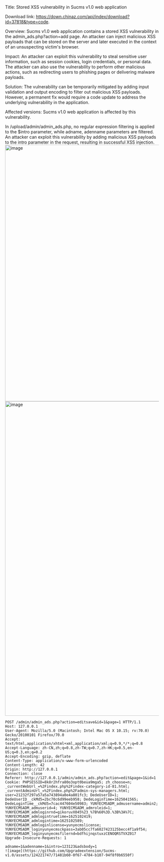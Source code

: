 Title:
Stored XSS vulnerability in Sucms v1.0 web application

Download link: https://down.chinaz.com/api/index/download?id=37818&type=code.

Overview:
Sucms v1.0 web application contains a stored XSS vulnerability in the admin_ads.php?action=add page. An attacker can inject malicious XSS payloads that can be stored on the server and later executed in the context of an unsuspecting victim's browser.

Impact:
An attacker can exploit this vulnerability to steal sensitive user information, such as session cookies, login credentials, or personal data. The attacker can also use the vulnerability to perform other malicious actions, such as redirecting users to phishing pages or delivering malware payloads.

Solution:
The vulnerability can be temporarily mitigated by adding input validation and output encoding to filter out malicious XSS payloads. However, a permanent fix would require a code update to address the underlying vulnerability in the application.

Affected versions:
Sucms v1.0 web application is affected by this vulnerability.

In /upload/admin/admin_ads.php, no regular expression filtering is applied to the $intro parameter, while adname, adenname parameters are filtered. An attacker can exploit this vulnerability by adding malicious XSS payloads to the intro parameter in the request, resulting in successful XSS injection.
<img width="837" alt="image" src="https://github.com/Upgradeextension/Sucms-v1.0/assets/124221747/c9ef0681-240d-4db1-8d36-26352dc2c853">
<img width="1026" alt="image" src="https://github.com/Upgradeextension/Sucms-v1.0/assets/124221747/8b8b6735-aff6-4fd1-8384-810e49d8b3b7">
```
POST /admin/admin_ads.php?action=editsave&id=1&page=1 HTTP/1.1
Host: 127.0.0.1
User-Agent: Mozilla/5.0 (Macintosh; Intel Mac OS X 10.15; rv:70.0) Gecko/20100101 Firefox/70.0
Accept: text/html,application/xhtml+xml,application/xml;q=0.9,*/*;q=0.8
Accept-Language: zh-CN,zh;q=0.8,zh-TW;q=0.7,zh-HK;q=0.5,en-US;q=0.3,en;q=0.2
Accept-Encoding: gzip, deflate
Content-Type: application/x-www-form-urlencoded
Content-Length: 42
Origin: http://127.0.0.1
Connection: close
Referer: http://127.0.0.1/admin/admin_ads.php?action=edit&page=1&id=1
Cookie: PHPSESSID=8k8r2hfra80o3opt0beua9mga5; zh_choose=n; _currentWebUrl_=%2Findex.php%2Findex-category-id-81.html; _currentAdminUrl_=%2Findex.php%2Fadmin-sys-managers.html; user=21232f297a57a5a743894a0e4a801fc3; DedeUserID=1; DedeUserID__ckMd5=2bc70c6d99eeb958; DedeLoginTime=1625041565; DedeLoginTime__ckMd5=7cac447604e50983; YUNYECMSADM_admusername=admin2; YUNYECMSADM_admuserid=4; YUNYECMSADM_admroleid=1; YUNYECMSADM_admloginrnd=gikoruvX045%23_%7B%60%3D.%3B%3A%7C; YUNYECMSADM_admlogintruetime=1625102419; YUNYECMSADM_admlogintime=1625102589; YUNYECMSADM_admloginlicense=yunyecmslicense; YUNYECMSADM_loginyunyecmsckpass=3ab05cc7fa6027423125becc4f1a9f54; YUNYECMSADM_loginyunyecmsfilernd=bdfhijnqstuxzCENOQRSTVXZ017
Upgrade-Insecure-Requests: 1

adname=1&adenname=1&intro=123123&adsbody=1
![image](https://github.com/Upgradeextension/Sucms-v1.0/assets/124221747/71481b60-0f67-4784-b107-94f8f0b6550f)

```
